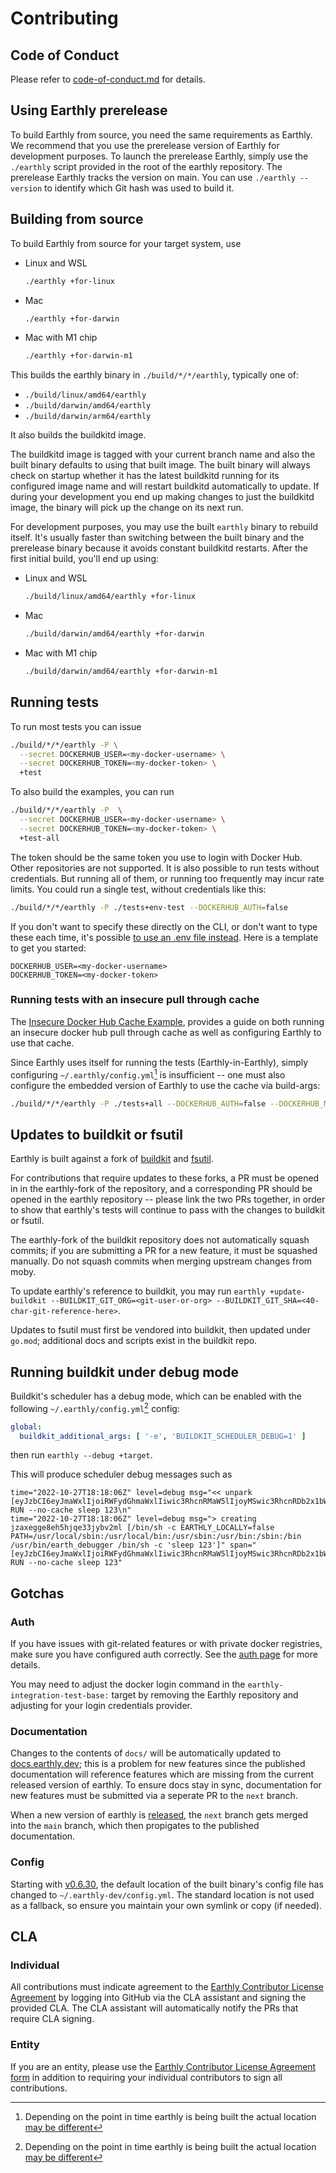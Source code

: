 # Contributing

## Code of Conduct

Please refer to [code-of-conduct.md](./code-of-conduct.md) for details.

## Using Earthly prerelease

To build Earthly from source, you need the same requirements as Earthly. We recommend that you use the prerelease version of Earthly for development purposes. To launch the prerelease Earthly, simply use the `./earthly` script provided in the root of the earthly repository. The prerelease Earthly tracks the version on main. You can use `./earthly --version` to identify which Git hash was used to build it.

## Building from source

To build Earthly from source for your target system, use

* Linux and WSL
    ```bash
    ./earthly +for-linux
    ```
* Mac
    ```bash
    ./earthly +for-darwin
    ```
* Mac with M1 chip
    ```bash
    ./earthly +for-darwin-m1
    ```

This builds the earthly binary in `./build/*/*/earthly`, typically one of:

* `./build/linux/amd64/earthly`
* `./build/darwin/amd64/earthly`
* `./build/darwin/arm64/earthly`

It also builds the buildkitd image.

The buildkitd image is tagged with your current branch name and also the built binary defaults to using that built image. The built binary will always check on startup whether it has the latest buildkitd running for its configured image name and will restart buildkitd automatically to update. If during your development you end up making changes to just the buildkitd image, the binary will pick up the change on its next run.

For development purposes, you may use the built `earthly` binary to rebuild itself. It's usually faster than switching between the built binary and the prerelease binary because it avoids constant buildkitd restarts. After the first initial build, you'll end up using:


* Linux and WSL
    ```bash
    ./build/linux/amd64/earthly +for-linux
    ```
* Mac
    ```bash
    ./build/darwin/amd64/earthly +for-darwin
    ```

* Mac with M1 chip
    ```bash
    ./build/darwin/amd64/earthly +for-darwin-m1
    ```
  
## Running tests

To run most tests you can issue

```bash
./build/*/*/earthly -P \
  --secret DOCKERHUB_USER=<my-docker-username> \
  --secret DOCKERHUB_TOKEN=<my-docker-token> \
  +test
```

To also build the examples, you can run

```bash
./build/*/*/earthly -P  \
  --secret DOCKERHUB_USER=<my-docker-username> \
  --secret DOCKERHUB_TOKEN=<my-docker-token> \
  +test-all
```

The token should be the same token you use to login with Docker Hub. Other repositories are not supported. It is also possible to run tests without credentials. But running all of them, or running too frequently may incur rate limits. You could run a single test, without credentials like this:

```bash
./build/*/*/earthly -P ./tests+env-test --DOCKERHUB_AUTH=false
```

If you don't want to specify these directly on the CLI, or don't want to type these each time, it's possible [to use an .env file instead](https://docs.earthly.dev/docs/earthly-command#environment-variables-and-.env-file). Here is a template to get you started:

```shell
DOCKERHUB_USER=<my-docker-username>
DOCKERHUB_TOKEN=<my-docker-token>
```

### Running tests with an insecure pull through cache

The [Insecure Docker Hub Cache Example](https://docs.earthly.dev/ci-integration/pull-through-cache#insecure-docker-hub-cache-example), provides a guide on both
running an insecure docker hub pull through cache as well as configuring Earthly to use that cache.

Since Earthly uses itself for running the tests (Earthly-in-Earthly), simply configuring `~/.earthly/config.yml`[^dir] is insufficient -- one must also configure the
embedded version of Earthly to use the cache via build-args:

```bash
./build/*/*/earthly -P ./tests+all --DOCKERHUB_AUTH=false --DOCKERHUB_MIRROR=<ip-address-or-hostname>:<port> --DOCKERHUB_MIRROR_INSECURE=true
```

## Updates to buildkit or fsutil

Earthly is built against a fork of [buildkit](https://github.com/earthly/buildkit) and [fsutil](https://github.com/earthly/fsutil).

For contributions that require updates to these forks, a PR must be opened in in the earthly-fork of the repository, and a corresponding PR should
be opened in the earthly repository -- please link the two PRs together, in order to show that earthly's tests will continue to pass with the changes to buildkit or fsutil.

The earthly-fork of the buildkit repository does not automatically squash commits; if you are submitting a PR for a new feature, it must be squashed manually. Do not squash commits when merging upstream changes from moby.

To update earthly's reference to buildkit, you may run `earthly +update-buildkit --BUILDKIT_GIT_ORG=<git-user-or-org> --BUILDKIT_GIT_SHA=<40-char-git-reference-here>`.

Updates to fsutil must first be vendored into buildkit, then updated under `go.mod`; additional docs and scripts exist in the buildkit repo.

## Running buildkit under debug mode

Buildkit's scheduler has a debug mode, which can be enabled with the following `~/.earthly/config.yml`[^dir] config:

```yml
global:
  buildkit_additional_args: [ '-e', 'BUILDKIT_SCHEDULER_DEBUG=1' ]
```

then run `earthly --debug +target`.

This will produce scheduler debug messages such as

```
time="2022-10-27T18:18:06Z" level=debug msg="<< unpark [eyJzbCI6eyJmaWxlIjoiRWFydGhmaWxlIiwic3RhcnRMaW5lIjoyMSwic3RhcnRDb2x1bW4iOjQsImVuZExpbmUiOjIxLCJlbmRDb2x1bW4iOjI1fSwidGlkIjoiOTEyMWZkNzYtYjI5MS00YmQyLTg2MGUtNTZhYzJjZDVhMmY3IiwidG5tIjoiK3NsZWVwIiwicGx0IjoibGludXgvYW1kNjQifQ==] RUN --no-cache sleep 123\n"
time="2022-10-27T18:18:06Z" level=debug msg="> creating jzaxegge8eh5hjqe33jybv2ml [/bin/sh -c EARTHLY_LOCALLY=false PATH=/usr/local/sbin:/usr/local/bin:/usr/sbin:/usr/bin:/sbin:/bin /usr/bin/earth_debugger /bin/sh -c 'sleep 123']" span="[eyJzbCI6eyJmaWxlIjoiRWFydGhmaWxlIiwic3RhcnRMaW5lIjoyMSwic3RhcnRDb2x1bW4iOjQsImVuZExpbmUiOjIxLCJlbmRDb2x1bW4iOjI1fSwidGlkIjoiOTEyMWZkNzYtYjI5MS00YmQyLTg2MGUtNTZhYzJjZDVhMmY3IiwidG5tIjoiK3NsZWVwIiwicGx0IjoibGludXgvYW1kNjQifQ==] RUN --no-cache sleep 123"
```

## Gotchas

### Auth

If you have issues with git-related features or with private docker registries, make sure you have configured auth correctly. See the [auth page](https://docs.earthly.dev/guides/auth) for more details.

You may need to adjust the docker login command in the `earthly-integration-test-base:` target by removing the Earthly repository and adjusting for your login credentials provider.

### Documentation

Changes to the contents of `docs/` will be automatically updated to [docs.earthly.dev](https://docs.earthly.dev/); this is a problem for new features since the published documentation will reference features which are missing from the current released version of earthly. To ensure docs stay in sync, documentation for new features must be submitted via a seperate PR to the `next` branch.

When a new version of earthly is [released](release/README.md), the `next` branch gets merged into the `main` branch, which then propigates to the published documentation.

### Config

Starting with [v0.6.30](CHANGELOG.md#v0630---2022-11-22), the default location of the built binary's config file has
changed to `~/.earthly-dev/config.yml`.  The standard location is not used as a fallback, so ensure you maintain your
own symlink or copy (if needed).

## CLA

### Individual

All contributions must indicate agreement to the [Earthly Contributor License Agreement](https://gist.github.com/vladaionescu/ed990fa149a38a53ac74b64155bc6766) by logging into GitHub via the CLA assistant and signing the provided CLA. The CLA assistant will automatically notify the PRs that require CLA signing.

### Entity

If you are an entity, please use the [Earthly Contributor License Agreement form](https://earthly.dev/cla-form) in addition to requiring your individual contributors to sign all contributions.

[^dir]: Depending on the point in time earthly is being built the actual location [may be different](#config)
